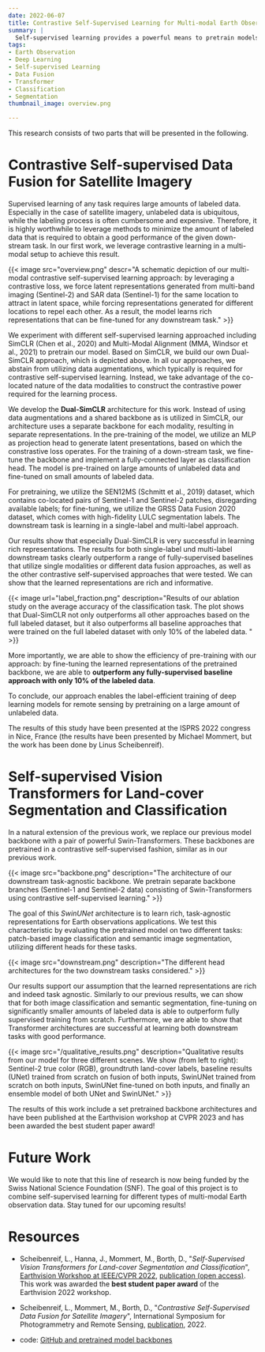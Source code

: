 ```yaml
---
date: 2022-06-07
title: Contrastive Self-Supervised Learning for Multi-modal Earth Observation Data
summary: |
  Self-supervised learning provides a powerful means to pretrain models based on un-labeled data. Un-labeled Earth observation data are abundant: this circumstance combined with the availability of multi modal data makes Earth observation a perfect playground for self-supervised learning. Our early results are very promising...  
tags:
- Earth Observation
- Deep Learning
- Self-supervised Learning
- Data Fusion
- Transformer
- Classification
- Segmentation
thumbnail_image: overview.png

---
```


This research consists of two parts that will be presented in the following.

# Contrastive Self-supervised Data Fusion for Satellite Imagery


Supervised learning of any task requires large amounts of labeled data. Especially in the case of satellite imagery, unlabeled data is ubiquitous, while the labeling process is often cumbersome and expensive. Therefore, it is highly worthwhile to leverage methods to minimize the amount of labeled data that is required to obtain a good performance of the given down-stream task. In our first work, we leverage contrastive learning in a multi-modal setup to achieve this result.

{{< image
src="overview.png"
descr="A schematic depiction of our multi-modal contrastive self-supervised learning approach: by leveraging a contrastive loss, we force latent representations generated from multi-band imaging (Sentinel-2) and SAR data (Sentinel-1) for the same location to attract in latent space, while forcing representations generated for different locations to repel each other. As a result, the model learns rich representations that can be fine-tuned for any downstream task." >}}

We experiment with different self-supervised learning approached including SimCLR (Chen et al., 2020) and Multi-Modal Alignment (MMA, Windsor et al., 2021) to pretrain our model. Based on SimCLR, we build our own Dual-SimCLR approach, which is depicted above. In all our approaches, we abstain from utilizing data augmentations, which typically is required for contrastive self-supervised learning. Instead, we take advantage of the co-located nature of the data modalities to construct the contrastive power required for the learning process.

We develop the **Dual-SimCLR** architecture for this work. Instead of using data augmentations and a shared backbone as is utilized in SimCLR, our architecture uses a separate backbone for each modality, resulting in separate representations. In the pre-training of the model, we utilize an MLP as projection head to generate latent presentations, based on which the constrastive loss operates. For the training of a down-stream task, we fine-tune the backbone and implement a fully-connected layer as classification head. The model is pre-trained on large amounts of unlabeled data and fine-tuned on small amounts of labeled data.

For pretraining, we utilize the SEN12MS (Schmitt et al., 2019) dataset, which contains co-located pairs of Sentinel-1 and Sentinel-2 patches, disregarding available labels; for fine-tuning, we utilize the GRSS Data Fusion 2020 dataset, which comes with high-fidelity LULC segmentation labels. The downstream task is learning in a single-label and multi-label approach. 


Our results show that especially Dual-SimCLR is very successful in learning rich representations. The results for both single-label und multi-label downstream tasks clearly outperform a range of fully-supervised baselines that utilize single modalities or different data fusion approaches, as well as the other contrastive self-supervised approaches that were tested. We can show that the learned representations are rich and informative.

{{< image
url="label_fraction.png"
description="Results of our ablation study on the average accuracy of the classification task. The plot shows that Dual-SimCLR not only outperforms all other approaches based on the full labeled dataset, but it also outperforms all baseline approaches that were trained on the full labeled dataset with only 10% of the labeled data. " >}}

More importantly, we are able to show the efficiency of pre-training with our approach: by fine-tuning the learned representations of the pretrained backbone, we are able to **outperform any fully-supervised baseline approach with only 10% of the labeled data**.

To conclude, our approach enables the label-efficient training of deep learning models for remote sensing by pretraining on a large amount of unlabeled data. 

The results of this study have been presented at the ISPRS 2022 congress in Nice, France (the results have been presented by Michael Mommert, but the work has been done by Linus Scheibenreif).



# Self-supervised Vision Transformers for Land-cover Segmentation and Classification

In a natural extension of the previous work, we replace our previous model backbone with a pair of powerful Swin-Transformers. These backbones are pretrained in a contrastive self-supervised fashion, similar as in our previous work.  

{{< image
src="backbone.png"
description="The architecture of our downstream task-agnostic backbone. We pretrain separate backbone branches (Sentinel-1 and Sentinel-2 data) consisting of Swin-Transformers using contrastive self-supervised learning." >}}

The goal of this *SwinUNet* architecture is to learn rich, task-agnostic representations for Earth observations applications. We test this characteristic by evaluating the pretrained model on two different tasks: patch-based image classification and semantic image segmentation, utilizing different heads for these tasks.

{{< image
src="downstream.png"
description="The different head architectures for the two downstream tasks considered." >}}


Our results support our assumption that the learned representations are rich and indeed task agnostic. Similarly to our previous results, we can show that for both image classification and semantic segmentation, fine-tuning on significantly smaller amounts of labeled data is able to outperform fully supervised training from scratch. Furthermore, we are able to show that Transformer architectures are successful at learning both downstream tasks with good performance.

{{< image
src="/qualitative_results.png"
description="Qualitative results from our model for three different scenes. We show (from left to right): Sentinel-2 true color (RGB), groundtruth land-cover labels, baseline results (UNet) trained from scratch on fusion of both inputs, SwinUNet trained from scratch on both inputs, SwinUNet fine-tuned on both inputs, and finally an ensemble model of both UNet and SwinUNet." >}}

The results of this work include a set pretrained backbone architectures and have been published at the Earthvision workshop at CVPR 2023 and has been awarded the best student paper award!


# Future Work

We would like to note that this line of research is now being funded by the Swiss National Science Foundation (SNF). The goal of this project is to combine self-supervised learning for different types of multi-modal Earth observation data. Stay tuned for our upcoming results!


# Resources

* Scheibenreif, L., Hanna, J., Mommert, M., Borth, D., "*Self-Supervised Vision Transformers for Land-cover Segmentation and Classification*", [Earthvision Workshop at IEEE/CVPR 2022](https://www.grss-ieee.org/events/earthvision-2022/), [publication (open access)](https://openaccess.thecvf.com/content/CVPR2022W/EarthVision/papers/Scheibenreif_Self-Supervised_Vision_Transformers_for_Land-Cover_Segmentation_and_Classification_CVPRW_2022_paper.pdf). This work was awarded the **best student paper award** of the Earthvision 2022 workshop.

* Scheibenreif, L., Mommert, M., Borth, D., "*Contrastive Self-Supervised Data Fusion for Satellite Imagery*", International Symposium for Photogrammetry and Remote Sensing, [publication](http://www.alexandria.unisg.ch/266528/1/Scheibenreif2022_ContrastiveSSLDataFusion.pdf), 2022.

* code: [GitHub and pretrained model backbones](https://github.com/HSG-AIML/SSLTransformerRS)